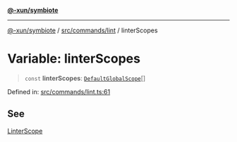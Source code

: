 [**@-xun/symbiote**](../../../../README.md)

***

[@-xun/symbiote](../../../../README.md) / [src/commands/lint](../README.md) / linterScopes

# Variable: linterScopes

> `const` **linterScopes**: [`DefaultGlobalScope`](../../../configure/enumerations/DefaultGlobalScope.md)[]

Defined in: [src/commands/lint.ts:61](https://github.com/Xunnamius/symbiote/blob/99b7edbb8da48599bbf2df3d7283dc44dcebb760/src/commands/lint.ts#L61)

## See

[LinterScope](../../../configure/enumerations/DefaultGlobalScope.md)
